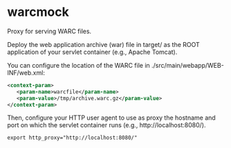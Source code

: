 # warcmock
Proxy for serving WARC files.

Deploy the web application archive (war) file in target/ as
the ROOT application of your servlet container (e.g., Apache Tomcat).

You can configure the location of the WARC file in ./src/main/webapp/WEB-INF/web.xml:

```xml
<context-param>
   <param-name>warcfile</param-name>
   <param-value>/tmp/archive.warc.gz</param-value>
</context-param>
```

Then, configure your HTTP user agent to use as proxy the hostname
and port on which the servlet container runs (e.g., http://localhost:8080/).

    export http_proxy="http://localhost:8080/"